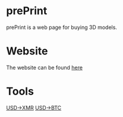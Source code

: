 # prePrint
prePrint is a web page for buying 3D models.


# Website
The website can be found [here](https://httpanimation.github.io/prePrint/)

# Tools
[USD->XMR](https://www.kraken.com/convert/usd/xmr)
[USD->BTC](https://www.kraken.com/convert/usd/btc)